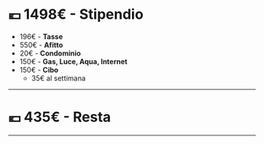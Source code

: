 # 💶 1498€ - Stipendio
- 196€ - **Tasse**
- 550€ - **Afitto**
- 20€   - **Condominio**
- 150€ - **Gas, Luce, Aqua, Internet**
- 150€ - **Cibo**
	- 35€ al settimana
---
# 💶 435€ - Resta
---
